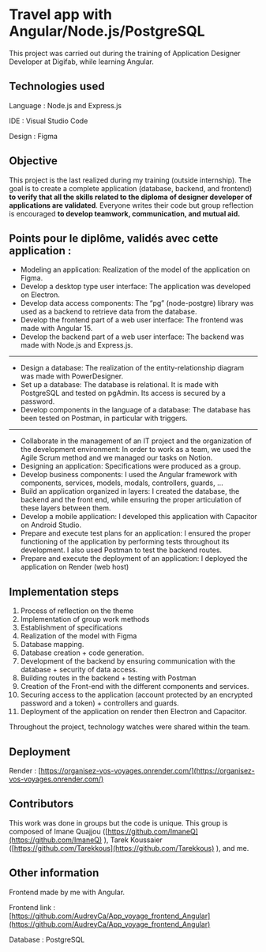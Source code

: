 # Travel app with Angular/Node.js/PostgreSQL

This project was carried out during the training of Application Designer Developer at Digifab, while learning Angular.

## **Technologies used**

Language : Node.js and Express.js

IDE : Visual Studio Code

Design : Figma

## Objective

This project is the last realized during my training (outside internship). The goal is to create a complete application (database, backend, and frontend) **to verify that all the skills related to the diploma of designer developer of applications are validated**. Everyone writes their code but group reflection is encouraged **to develop teamwork, communication, and mutual aid.**

## Points pour le diplôme, validés avec cette application :

- Modeling an application: Realization of the model of the application on Figma.
- Develop a desktop type user interface: The application was developed on Electron.
- Develop data access components: The “pg” (node-postgre) library was used as a backend to retrieve data from the database.
- Develop the frontend part of a web user interface: The frontend was made with Angular 15.
- Develop the backend part of a web user interface: The backend was made with Node.js and Express.js.

---

- Design a database: The realization of the entity-relationship diagram was made with PowerDesigner.
- Set up a database: The database is relational. It is made with PostgreSQL and tested on pgAdmin. Its access is secured by a password.
- Develop components in the language of a database: The database has been tested on Postman, in particular with triggers.

---

- Collaborate in the management of an IT project and the organization of the development environment: In order to work as a team, we used the Agile Scrum method and we managed our tasks on Notion.
- Designing an application: Specifications were produced as a group.
- Develop business components: I used the Angular framework with components, services, models, modals, controllers, guards, …
- Build an application organized in layers: I created the database, the backend and the front end, while ensuring the proper articulation of these layers between them.
- Develop a mobile application: I developed this application with Capacitor on Android Studio.
- Prepare and execute test plans for an application: I ensured the proper functioning of the application by performing tests throughout its development. I also used Postman to test the backend routes.
- Prepare and execute the deployment of an application: I deployed the application on Render (web host)

## Implementation steps

1. Process of reflection on the theme
2. Implementation of group work methods
3. Establishment of specifications
4. Realization of the model with Figma
5. Database mapping.
6. Database creation + code generation.
7. Development of the backend by ensuring communication with the database + security of data access.
8. Building routes in the backend + testing with Postman
9. Creation of the Front-end with the different components and services.
10. Securing access to the application (account protected by an encrypted password and a token) + controllers and guards.
11. Deployment of the application on render then Electron and Capacitor.

Throughout the project, technology watches were shared within the team.

## Deployment

Render : [https://organisez-vos-voyages.onrender.com/](https://organisez-vos-voyages.onrender.com/)

## Contributors

This work was done in groups but the code is unique. This group is composed of Imane Quajjou ([https://github.com/ImaneQ](https://github.com/ImaneQ)
), Tarek Koussaier ([https://github.com/Tarekkous](https://github.com/Tarekkous)
), and me.


## Other information

Frontend made by me with Angular. 

Frontend link : [https://github.com/AudreyCa/App_voyage_frontend_Angular](https://github.com/AudreyCa/App_voyage_frontend_Angular)

Database : PostgreSQL
